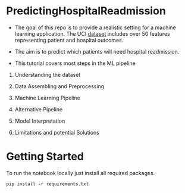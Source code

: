 # PredictingHospitalReadmission
- The goal of this repo is to provide a realistic setting for a machine learning application. The UCI [dataset]((https://archive.ics.uci.edu/ml/datasets/Diabetes+130-US+hospitals+for+years+1999-2008)) includes over 50 features representing patient and hospital outcomes. 

- The aim is to predict which patients will need hospital readmission. 

- This tutorial covers most steps in the ML pipeline

1. Understanding the dataset

2. Data Assembling and Preprocessing

3. Machine Learning Pipeline
  
4. Alternative Pipeline
  
5. Model Interpretation
  
6. Limitations and potential Solutions
  

# Getting Started

To run the notebook locally just install all required packages.

`pip install -r requirements.txt`

  
